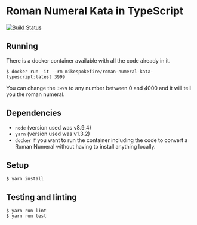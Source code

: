 # Roman Numeral Kata in TypeScript

[![Build Status](https://travis-ci.org/mikespokefire/roman-numeral-kata-typescript.svg?branch=master)](https://travis-ci.org/mikespokefire/roman-numeral-kata-typescript)

## Running

There is a docker container available with all the code already in it.

```
$ docker run -it --rm mikespokefire/roman-numeral-kata-typescript:latest 3999
```

You can change the `3999` to any number between 0 and 4000 and it will tell you the roman numeral.


## Dependencies

* `node` (version used was v8.9.4)
* `yarn` (version used was v1.3.2)
* `docker` if you want to run the container including the code to convert a Roman Numeral without having to install anything locally.

## Setup

```
$ yarn install
```

## Testing and linting

```
$ yarn run lint
$ yarn run test
```
